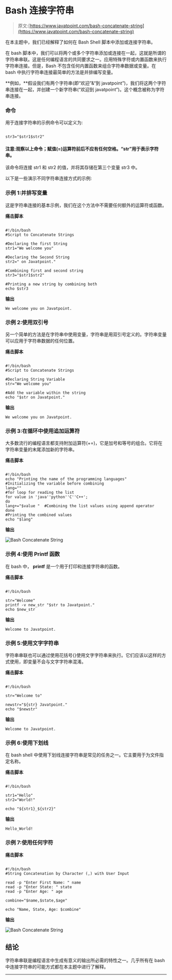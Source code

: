 # Bash 连接字符串

> 原文:[https://www.javatpoint.com/bash-concatenate-string](https://www.javatpoint.com/bash-concatenate-string)

在本主题中，我们已经解释了如何在 Bash Shell 脚本中添加或连接字符串。

在 bash 脚本中，我们可以将两个或多个字符串添加或连接在一起，这就是所谓的字符串串联。这是任何编程语言的共同要求之一。应用特殊字符或内置函数来执行字符串连接。但是，Bash 不包含任何内置函数来组合字符串数据或变量。在 bash 中执行字符串连接最简单的方法是并排编写变量。

**例如，**假设我们有两个字符串(即“欢迎”&“到 javatpoint”)，我们将这两个字符串连接在一起，并创建一个新字符串(“欢迎到 javatpoint”)。这个概念被称为字符串连接。

### 命令

用于连接字符串的示例命令可以定义为:

```

str3="$str1$str2"

```

#### 注意:观察以上命令；赋值(=)运算符前后不应有任何空格。“str”用于表示字符串。

该命令将连接 str1 和 str2 的值，并将其存储在第三个变量 str3 中。

以下是一些演示不同字符串连接方式的示例:

### 示例 1:并排写变量

这是字符串连接的基本示例，我们在这个方法中不需要任何额外的运算符或函数。

**痛击脚本**

```

#!/bin/bash
#Script to Concatenate Strings

#Declaring the first String 
str1="We welcome you"

#Declaring the Second String
str2=" on Javatpoint."

#Combining first and second string
str3="$str1$str2"

#Printing a new string by combining both 
echo $str3

```

**输出**

```
We welcome you on Javatpoint.

```

### 示例 2:使用双引号

另一个简单的方法是在字符串中使用变量，字符串是用双引号定义的。字符串变量可以应用于字符串数据的任何位置。

**痛击脚本**

```

#!/bin/bash
#Script to Concatenate Strings

#Declaring String Variable
str="We welcome you"

#Add the variable within the string
echo "$str on Javatpoint."

```

**输出**

```
We welcome you on Javatpoint.

```

### 示例 3:在循环中使用追加运算符

大多数流行的编程语言都支持附加运算符(+=)，它是加号和等号的组合。它将在字符串变量的末尾添加新的字符串。

**痛击脚本**

```

#!/bin/bash
echo "Printing the name of the programming languages"
#Initializing the variable before combining
lang=""
#for loop for reading the list
for value in 'java''python''C''C++';
do
lang+="$value "  #Combining the list values using append operator
done
#Printing the combined values
echo "$lang"

```

**输出**

![Bash Concatenate String](../Images/dcb354a78a586d2a663c5645b756178c.png)

### 示例 4:使用 Printf 函数

在 bash 中， **printf** 是一个用于打印和连接字符串的函数。

**痛击脚本**

```

#!/bin/bash

str="Welcome"
printf -v new_str "$str to Javatpoint."
echo $new_str

```

**输出**

```
Welcome to Javatpoint.

```

### 示例 5:使用文字字符串

字符串串联也可以通过使用花括号{}使用文字字符串来执行。它们应该以这样的方式使用，即变量不会与文字字符串混淆。

**痛击脚本**

```

#!/bin/bash

str="Welcome to"

newstr="${str} Javatpoint."
echo "$newstr"

```

**输出**

```
Welcome to Javatpoint.

```

### 示例 6:使用下划线

在 bash shell 中使用下划线连接字符串是常见的任务之一。它主要用于为文件指定名称。

**痛击脚本**

```

#!/bin/bash

str1="Hello"
str2="World!"

echo "${str1}_${str2}"

```

**输出**

```
Hello_World!

```

### 示例 7:使用任何字符

**痛击脚本**

```

#!/bin/bash
#String Concatenation by Character (,) with User Input

read -p "Enter First Name: " name
read -p "Enter State: " state
read -p "Enter Age: " age

combine="$name,$state,$age"

echo "Name, State, Age: $combine"

```

**输出**

![Bash Concatenate String](../Images/498e1dbbc21898b8e8300ffa40166528.png)

## 结论

字符串串联是编程语言中生成有意义的输出所必需的特性之一。几乎所有在 bash 中连接字符串的可能方式都在本主题中进行了解释。

* * *